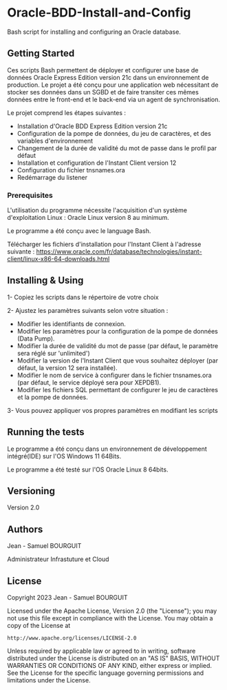 # Oracle-BDD-Install-and-Config

Bash script for installing and configuring an Oracle database.

## Getting Started

Ces scripts Bash permettent de déployer et configurer une base de données Oracle Express Edition version 21c dans un environnement de production.
Le projet a été conçu pour une application web nécessitant de stocker ses données dans un SGBD et de faire transiter ces mêmes données entre le front-end et le back-end via un agent de synchronisation.

Le projet comprend les étapes suivantes :

- Installation d'Oracle BDD Express Edition version 21c
- Configuration de la pompe de données, du jeu de caractères, et des variables d'environnement
- Changement de la durée de validité du mot de passe dans le profil par défaut
- Installation et configuration de l'Instant Client version 12
- Configuration du fichier tnsnames.ora
- Redémarrage du listener

### Prerequisites

L'utilisation du programme nécessite l'acquisition d'un système d'exploitation Linux : Oracle Linux version 8 au minimum.

Le programme a été conçu avec le language Bash.

Télécharger les fichiers d'installation pour l'Instant Client à l'adresse suivante : https://www.oracle.com/fr/database/technologies/instant-client/linux-x86-64-downloads.html

## Installing & Using

1- Copiez les scripts dans le répertoire de votre choix

2- Ajustez les paramètres suivants selon votre situation :

- Modifier les identifiants de connexion.
- Modifier les paramètres pour la configuration de la pompe de données (Data Pump).
- Modifier la durée de validité du mot de passe (par défaut, le paramètre sera réglé sur 'unlimited')
- Modifier la version de l'Instant Client que vous souhaitez déployer (par défaut, la version 12 sera installée).
- Modifier le nom de service à configurer dans le fichier tnsnames.ora (par défaut, le service déployé sera pour XEPDB1).
- Modifier les fichiers SQL permettant de configurer le jeu de caractères et la pompe de données.

3- Vous pouvez appliquer vos propres paramètres en modifiant les scripts 

## Running the tests

Le programme a été conçu dans un environnement de développement intégré(IDE) sur l'OS Windows 11 64Bits.

Le programme a été testé sur l'OS Oracle Linux 8 64bits.

## Versioning

Version 2.0

## Authors

Jean - Samuel BOURGUIT 

Administrateur Infrastuture et Cloud

## License
Copyright 2023 Jean - Samuel BOURGUIT

Licensed under the Apache License, Version 2.0 (the "License");
you may not use this file except in compliance with the License.
You may obtain a copy of the License at

    http://www.apache.org/licenses/LICENSE-2.0

Unless required by applicable law or agreed to in writing, software
distributed under the License is distributed on an "AS IS" BASIS,
WITHOUT WARRANTIES OR CONDITIONS OF ANY KIND, either express or implied.
See the License for the specific language governing permissions and
limitations under the License.

